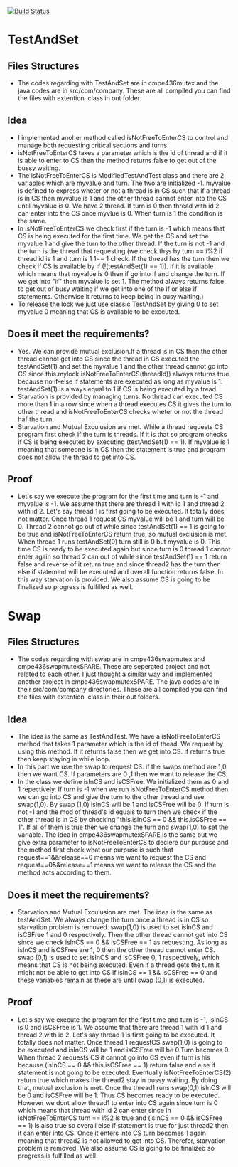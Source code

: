 [![Build Status](https://travis-ci.org/joemccann/dillinger.svg?branch=master)](https://travis-ci.org/joemccann/dillinger)


# TestAndSet
## Files Structures
  - The codes regarding with TestAndSet are in cmpe436mutex and the java codes are in src/com/company. These are all compiled you can find the files with extention .class in out folder.
## Idea
  - I implemented anoher method called isNotFreeToEnterCS to control and manage both requesting critical sections and turns.
  - isNotFreeToEnterCS takes a parameter which is the id of thread and if it is able to enter to CS then the method returns false to get out of the bussy waiting.
  - The isNotFreeToEnterCS is ModifiedTestAndTest class and there are 2 variables which are myvalue and turn. The two are initialized -1. myvalue is defined to express wheter or not a thread is in CS such that if a thread is in CS then myvalue is 1 and the other thread cannot enter into the CS until myvalue is 0. We have 2 thread. If turn is 0 then thread with id 2 can enter into the CS once myvlue is 0. When turn is 1 the condition is the same.
  - In isNotFreeToEnterCS we check first if the turn is -1 which means that CS is being executed for the first time. We get the CS and set the myvalue 1 and give the turn to the other thread. If the turn is not -1 and the turn is the thread that requesting (we check thşs by turn == i%2 if thread id is 1 and turn is 1 1== 1 check. If the thread has the turn then we check if CS is available by if (!(testAndSet(1) == 1)). If it is available which means that myvalue is 0 then if go into if and change the turn. If we get into "if" then myvalue is set 1. The method always returns false to get out of busy waiting if we get into one of the if or else if statements. Otherwise it returns to keep being in busy waiting.)
  - To release the lock we just use classic TestAndSet by giving 0 to set myvalue 0 meaning that CS is available to be executed.
 ## Does it meet the requirements?
 - Yes. We can provide mutual exclusion.If a thread is in CS then the other thread cannot get into CS since the thread in CS executed the testAndSet(1) and set the myvalue 1 and the other thread cannot go into CS since this.mylock.isNotFreeToEnterCS(threadId)) always returns true because no if-else if statements are executed as long as myvalue is 1. testAndSet(1) is always equal to 1 if CS is being executed by a tread.
 - Starvation is provided by managing turns. No thread can executed CS more than 1 in a row since when a thread executes CS it gives the turn to other thread and isNotFreeToEnterCS checks wheter or not the thread haf the turn.
 - Starvation and Mutual Exculusion are met. While a thread requests CS program first check if the turn is threads. If it is that so program checks if CS is being executed by executing (testAndSet(1) == 1). If myvalue is 1 meaning that someone is in CS then the statement is true and program does not allow the thread to get into CS.
 ## Proof
 - Let's say we execute the program for the first time and turn is -1 and myvalue is -1. We assume that there are thread 1 with id 1 and thread 2 with id 2. Let's say thread 1 is first going to be executed. It totally does not matter. Once thread 1 request CS myvalue will be 1 and turn will be 0. Thread 2 cannot go out of while since testAndSet(1) == 1 is going to be true and isNotFreeToEnterCS return true, so mutual exclusion is met. When thread 1 runs testAndSet(0) turn still is 0 but myvalue is 0. This time CS is ready to be executed again but since turn is 0 thread 1 cannot enter again so thread 2 can out of while since testAndSet(1) == 1 return false and reverse of it return true and since thread2 has the turn then else if statement will be executed and overall function returns false. In this way starvation is provided. We also assume CS is going to be finalized so progress is fulfilled as well.

# Swap
## Files Structures
  - The codes regarding with swap are in cmpe436swapmutex and cmpe436swapmutexSPARE. These are seperated project and not related to each other. I just thought a similar way and implemented another project in cmpe436swapmutexSPARE. The java codes are in their src/com/company directories. These are all compiled you can find the files with extention .class in their out folders.
## Idea
- The idea is the same as TestAndTest. We have a isNotFreeToEnterCS method that takes 1 parameter which is the id of thead. We request by using this method. If it returns false then we get into CS. If returns true then keep staying in while loop.
- In this part we use the swap to request CS. if the swaps method are 1,0 then we want CS. If parameters are 0 ,1 then we want to release the CS. 
- In the class we define isInCS and isCSFree. We initialized them as 0 and 1 repectively. If turn is -1 when we run isNotFreeToEnterCS method then we can go into CS and give the turn to the other thread and use swap(1,0). By swap (1,0) isInCS will be 1 and isCSFree will be 0. If turn is not -1 and the mod of thread's id equals to turn then we check if the other thread is in CS by checking "this.isInCS == 0 && this.isCSFree == 1". If all of them is true then we change the turn and swap(1,0) to set the variable. The idea in cmpe436swapmutexSPARE is the same but we give extra parameter to isNotFreeToEnterCS to declere our purpuse and the method first check what our purpuse is such that request==1&&release==0 means we want to request the CS and request==0&&release==1 means we want to release the CS and the method acts according to them.

 ## Does it meet the requirements?
- Starvation and Mutual Exculusion are met. The idea is the same as testAndSet. We always change the turn once a thread is in CS so starvation problem is removed. swap(1,0) is used to set isInCS and isCSFree 1 and 0 respectively. Then the other thread cannot get into CS since we check isInCS == 0 && isCSFree == 1 as requesting. As long as isInCS and isCSFree are 1, 0 then the other thread cannot enter CS. swap (0,1) is used to set isInCS and isCSFree 0, 1 respectively, which means that CS is not being executed. Even if a thread gets the turn it might not be able to get into CS if isInCS == 1 && isCSFree == 0 and these variables remain as these are until swap (0,1) is executed.
 ## Proof
- Let's say we execute the program for the first time and turn is -1, isInCS is 0 and isCSFree is 1. We assume that there are thread 1 with id 1 and thread 2 with id 2. Let's say thread 1 is first going to be executed. It totally does not matter. Once thread 1 requestCS swap(1,0) is going to be executed and isInCS will be 1 and isCSFree will be 0.Turn becomes 0. When thread 2 requests CS it cannot go into CS even if turn is his because (isInCS == 0 && this.isCSFree == 1) return false and else if statement is not going to be executed. Eventually isNotFreeToEnterCS(2) return true which makes the thread2 stay in bussy waiting. By doing that, mutual exclusion is met. Once the thread1 runs swap(0,1) isInCS will be 0 and isCSFree will be 1. Thus CS becomes ready to be executed. However we dont allow thread1 to enter into CS again since turn is 0 which means that thread with id 2 can enter since in isNotFreeToEnterCS turn == i%2 is true and (isInCS == 0 && isCSFree == 1) is also true so overall else if statement is true for just thread2 then it can enter into CS. Once it enters into CS turn becomes 1 again meaning that thread2 is not allowed to get into CS. Therefor, starvation problem is removed. We also assume CS is going to be finalized so progress is fulfilled as well.
